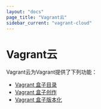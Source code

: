 ```yaml
---
layout: "docs"
page_title: "Vagrant云"
sidebar_current: "vagrant-cloud"
---
```


# Vagrant云

Vagrant云为Vagrant提供了下列功能：

- [Vagrant 盒子目录](/docs/vagrant-cloud/boxes/catalog.html)
- [Vagrant 盒子创作](/docs/vagrant-cloud/boxes/create.html)
- [Vagrant 盒子版本化](/docs/vagrant-cloud/boxes/lifecycle.html)
